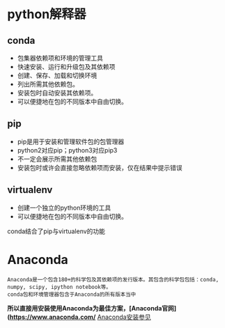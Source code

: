 # python解释器
## conda
* 包集器依赖项和环境的管理工具
* 快速安装、运行和升级包及其依赖项
* 创建、保存、加载和切换环境
* 列出所需其他依赖包。
* 安装包时自动安装其依赖项。
* 可以便捷地在包的不同版本中自由切换。
## pip
* pip是用于安装和管理软件包的包管理器
* python2对应pip；python3对应pip3
* 不一定会展示所需其他依赖包
* 安装包时或许会直接忽略依赖项而安装，仅在结果中提示错误
## virtualenv
* 创建一个独立的python环境的工具
* 可以便捷地在包的不同版本中自由切换。

conda结合了pip与virtualenv的功能

# Anaconda
```
Anaconda是一个包含180+的科学包及其依赖项的发行版本。其包含的科学包包括：conda, numpy, scipy, ipython notebook等。
conda包和环境管理器包含于Anaconda的所有版本当中
```

**所以直接用安装使用Anaconda为最佳方案，[Anaconda官网](https://www.anaconda.com/**
[Anaconda安装参见](https://blog.csdn.net/weixin_37766087/article/details/100742198)